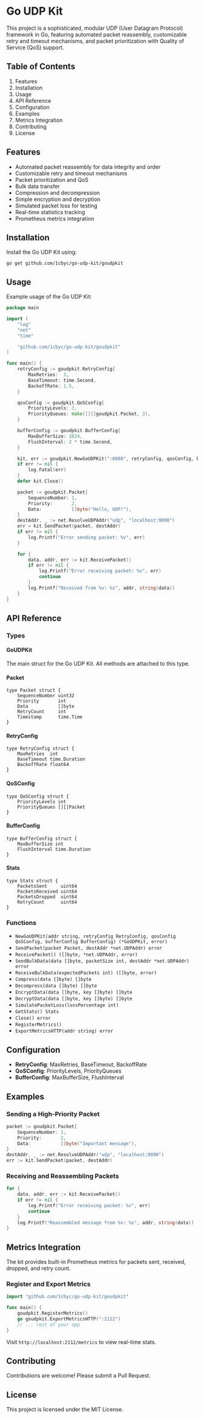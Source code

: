 # Go UDP Kit

This project is a sophisticated, modular UDP (User Datagram Protocol) framework in Go, featuring automated packet reassembly, customizable retry and timeout mechanisms, and packet prioritization with Quality of Service (QoS) support.

## Table of Contents

1. Features
2. Installation
3. Usage
4. API Reference
5. Configuration
6. Examples
7. Metrics Integration
8. Contributing
9. License

## Features

- Automated packet reassembly for data integrity and order
- Customizable retry and timeout mechanisms
- Packet prioritization and QoS
- Bulk data transfer
- Compression and decompression
- Simple encryption and decryption
- Simulated packet loss for testing
- Real-time statistics tracking
- Prometheus metrics integration

## Installation

Install the Go UDP Kit using:

```
go get github.com/1cbyc/go-udp-kit/goudpkit
```

## Usage

Example usage of the Go UDP Kit:

```go
package main

import (
	"log"
	"net"
	"time"

	"github.com/1cbyc/go-udp-kit/goudpkit"
)

func main() {
	retryConfig := goudpkit.RetryConfig{
		MaxRetries:  3,
		BaseTimeout: time.Second,
		BackoffRate: 1.5,
	}

	qosConfig := goudpkit.QoSConfig{
		PriorityLevels: 3,
		PriorityQueues: make([][]goudpkit.Packet, 3),
	}

	bufferConfig := goudpkit.BufferConfig{
		MaxBufferSize: 1024,
		FlushInterval: 2 * time.Second,
	}

	kit, err := goudpkit.NewGoUDPKit(":8080", retryConfig, qosConfig, bufferConfig)
	if err != nil {
		log.Fatal(err)
	}
	defer kit.Close()

	packet := goudpkit.Packet{
		SequenceNumber: 1,
		Priority:       2,
		Data:           []byte("Hello, UDP!"),
	}
	destAddr, _ := net.ResolveUDPAddr("udp", "localhost:9090")
	err = kit.SendPacket(packet, destAddr)
	if err != nil {
		log.Printf("Error sending packet: %v", err)
	}

	for {
		data, addr, err := kit.ReceivePacket()
		if err != nil {
			log.Printf("Error receiving packet: %v", err)
			continue
		}
		log.Printf("Received from %v: %s", addr, string(data))
	}
}
```

## API Reference

### Types

#### GoUDPKit

The main struct for the Go UDP Kit. All methods are attached to this type.

#### Packet

```
type Packet struct {
	SequenceNumber uint32
	Priority       int
	Data           []byte
	RetryCount     int
	Timestamp      time.Time
}
```

#### RetryConfig

```
type RetryConfig struct {
	MaxRetries  int
	BaseTimeout time.Duration
	BackoffRate float64
}
```

#### QoSConfig

```
type QoSConfig struct {
	PriorityLevels int
	PriorityQueues [][]Packet
}
```

#### BufferConfig

```
type BufferConfig struct {
	MaxBufferSize int
	FlushInterval time.Duration
}
```

#### Stats

```
type Stats struct {
	PacketsSent     uint64
	PacketsReceived uint64
	PacketsDropped  uint64
	RetryCount      uint64
}
```

### Functions

- `NewGoUDPKit(addr string, retryConfig RetryConfig, qosConfig QoSConfig, bufferConfig BufferConfig) (*GoUDPKit, error)`
- `SendPacket(packet Packet, destAddr *net.UDPAddr) error`
- `ReceivePacket() ([]byte, *net.UDPAddr, error)`
- `SendBulkData(data []byte, packetSize int, destAddr *net.UDPAddr) error`
- `ReceiveBulkData(expectedPackets int) ([]byte, error)`
- `Compress(data []byte) []byte`
- `Decompress(data []byte) []byte`
- `EncryptData(data []byte, key []byte) []byte`
- `DecryptData(data []byte, key []byte) []byte`
- `SimulatePacketLoss(lossPercentage int)`
- `GetStats() Stats`
- `Close() error`
- `RegisterMetrics()`
- `ExportMetricsHTTP(addr string) error`

## Configuration

- **RetryConfig**: MaxRetries, BaseTimeout, BackoffRate
- **QoSConfig**: PriorityLevels, PriorityQueues
- **BufferConfig**: MaxBufferSize, FlushInterval

## Examples

### Sending a High-Priority Packet

```go
packet := goudpkit.Packet{
	SequenceNumber: 1,
	Priority:       2,
	Data:           []byte("Important message"),
}
destAddr, _ := net.ResolveUDPAddr("udp", "localhost:9090")
err := kit.SendPacket(packet, destAddr)
```

### Receiving and Reassembling Packets

```go
for {
	data, addr, err := kit.ReceivePacket()
	if err != nil {
		log.Printf("Error receiving packet: %v", err)
		continue
	}
	log.Printf("Reassembled message from %v: %s", addr, string(data))
}
```

## Metrics Integration

The kit provides built-in Prometheus metrics for packets sent, received, dropped, and retry count.

### Register and Export Metrics

```go
import "github.com/1cbyc/go-udp-kit/goudpkit"

func main() {
	goudpkit.RegisterMetrics()
	go goudpkit.ExportMetricsHTTP(":2112")
	// ... rest of your app
}
```

Visit `http://localhost:2112/metrics` to view real-time stats.

## Contributing

Contributions are welcome! Please submit a Pull Request.

## License

This project is licensed under the MIT License.
